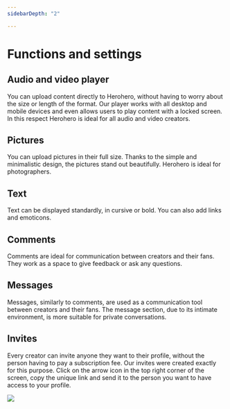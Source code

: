```yaml
---
sidebarDepth: "2"

---
```

# Functions and settings

## Audio and video player

You can upload content directly to Herohero, without having to worry about the size or length of the format. Our player works with all desktop and mobile devices and even allows users to play content with a locked screen. In this respect Herohero is ideal for all audio and video creators.

## Pictures

You can upload pictures in their full size. Thanks to the simple and minimalistic design, the pictures stand out beautifully. Herohero is ideal for photographers.

## Text

Text can be displayed standardly, in cursive or bold. You can also add links and emoticons.

## Comments

Comments are ideal for communication between creators and their fans. They work as a space to give feedback or ask any questions.

## Messages

Messages, similarly to comments, are used as a communication tool between creators and their fans. The message section, due to its intimate environment, is more suitable for private conversations.

## Invites

Every creator can invite anyone they want to their profile, without the person having to pay a subscription fee. Our invites were created exactly for this purpose. Click on the arrow icon in the top right corner of the screen, copy the unique link and send it to the person you want to have access to your profile.

![](/images/30.png)